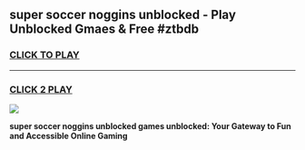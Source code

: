 
## super soccer noggins unblocked - Play Unblocked Gmaes & Free #ztbdb
<h3>
<a href="https://news.freeplayer.one?title=super_soccer_noggins_unblocked&ref=24F">CLICK TO PLAY</a></h3>
<hr>

<h3>
<a href="https://news.freeplayer.one?title=super_soccer_noggins_unblocked&ref=24F">CLICK 2 PLAY</a>
  
</h3>

<a href="https://news.freeplayer.one?title=super_soccer_noggins_unblocked&ref=24F/"><img src="https://clearcache.store/games.png"></a>


**super soccer noggins unblocked games unblocked: Your Gateway to Fun and Accessible Online Gaming**
